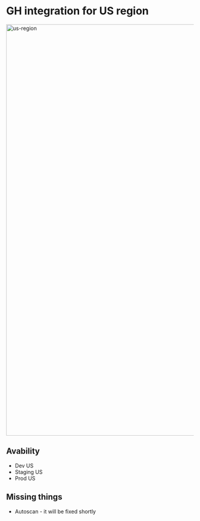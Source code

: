 # GH integration for US region

<img width="1104" alt="us-region" src="https://github.com/user-attachments/assets/130b6faf-649c-4054-ba76-4099ab85a6bd" />

## Avability
- Dev US
- Staging US
- Prod US

## Missing things
- Autoscan - it will be fixed shortly

